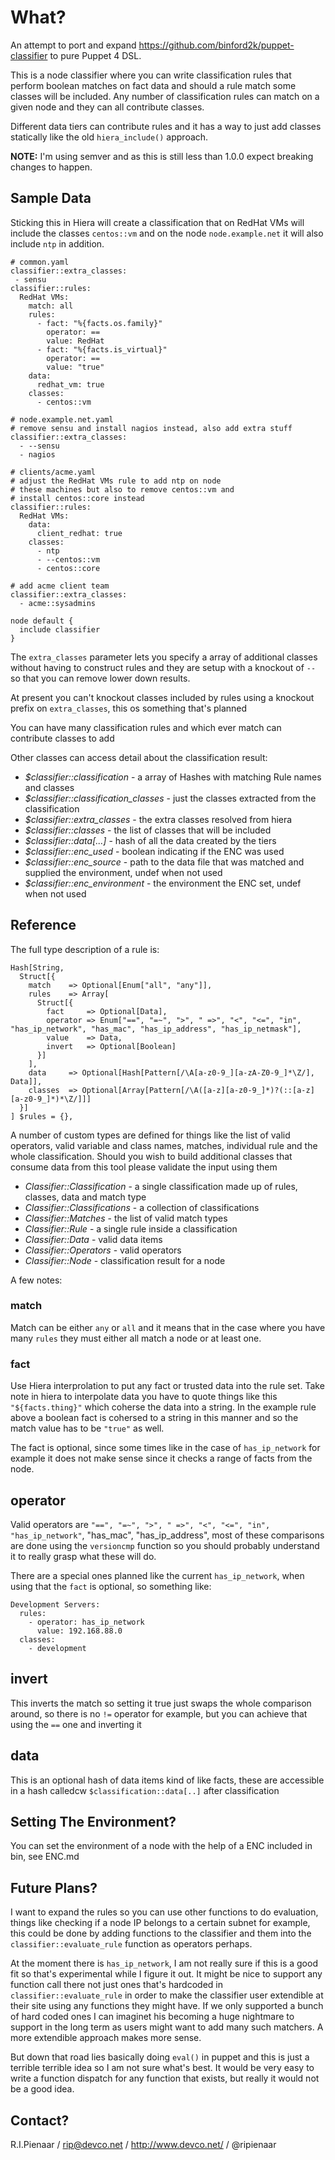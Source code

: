 What?
=====

An attempt to port and expand https://github.com/binford2k/puppet-classifier to pure Puppet 4 DSL.

This is a node classifier where you can write classification rules that perform boolean matches on
fact data and should a rule match some classes will be included.  Any number of classification
rules can match on a given node and they can all contribute classes.

Different data tiers can contribute rules and it has a way to just add classes statically like
the old `hiera_include()` approach.

**NOTE:** I'm using semver and as this is still less than 1.0.0 expect breaking changes to happen.

Sample Data
-----------

Sticking this in Hiera will create a classification that on RedHat VMs will include the classes `centos::vm` and on the node `node.example.net` it will also include `ntp` in addition.

```
# common.yaml
classifier::extra_classes:
 - sensu
classifier::rules:
  RedHat VMs:
    match: all
    rules:
      - fact: "%{facts.os.family}"
        operator: ==
        value: RedHat
      - fact: "%{facts.is_virtual}"
        operator: ==
        value: "true"
    data:
      redhat_vm: true
    classes:
      - centos::vm
```

```
# node.example.net.yaml
# remove sensu and install nagios instead, also add extra stuff
classifier::extra_classes:
  - --sensu
  - nagios
```

```
# clients/acme.yaml
# adjust the RedHat VMs rule to add ntp on node
# these machines but also to remove centos::vm and
# install centos::core instead
classifier::rules:
  RedHat VMs:
    data:
      client_redhat: true
    classes:
      - ntp
      - --centos::vm
      - centos::core

# add acme client team
classifier::extra_classes:
  - acme::sysadmins
```

```
node default {
  include classifier
}
```

The `extra_classes` parameter lets you specify a array of additional classes without having to construct
rules and they are setup with a knockout of `--` so that you can remove lower down results.

At present you can't knockout classes included by rules using a knockout prefix on `extra_classes`, this
os something that's planned

You can have many classification rules and which ever match can contribute classes to add

Other classes can access detail about the classification result:

  * *$classifier::classification* - a array of Hashes with matching Rule names and classes
  * *$classifier::classification_classes* - just the classes extracted from the classification
  * *$classifier::extra_classes* - the extra classes resolved from hiera
  * *$classifier::classes* - the list of classes that will be included
  * *$classifier::data[...]* - hash of all the data created by the tiers
  * *$classifier::enc_used* - boolean indicating if the ENC was used
  * *$classifier::enc_source* - path to the data file that was matched and supplied the environment, undef when not used
  * *$classifier::enc_environment* - the environment the ENC set, undef when not used

Reference
---------

The full type description of a rule is:

```
Hash[String,
  Struct[{
    match    => Optional[Enum["all", "any"]],
    rules    => Array[
      Struct[{
        fact     => Optional[Data],
        operator => Enum["==", "=~", ">", " =>", "<", "<=", "in", "has_ip_network", "has_mac", "has_ip_address", "has_ip_netmask"],
        value    => Data,
        invert   => Optional[Boolean]
      }]
    ],
    data     => Optional[Hash[Pattern[/\A[a-z0-9_][a-zA-Z0-9_]*\Z/], Data]],
    classes  => Optional[Array[Pattern[/\A([a-z][a-z0-9_]*)?(::[a-z][a-z0-9_]*)*\Z/]]]
  }]
] $rules = {},
```

A number of custom types are defined for things like the list of valid operators, valid
variable and class names, matches, individual rule and the whole classification.  Should
you wish to build additional classes that consume data from this tool please validate the
input using them

  * *Classifier::Classification* - a single classification made up of rules, classes, data and match type
  * *Classifier::Classifications* - a collection of classifications
  * *Classifier::Matches* - the list of valid match types
  * *Classifier::Rule* - a single rule inside a classification
  * *Classifier::Data* - valid data items
  * *Classifier::Operators* - valid operators
  * *Classifier::Node* - classification result for a node

A few notes:

### match
Match can be either `any` or `all` and it means that in the case where you have many `rules`
they must either all match a node or at least one.

### fact
Use Hiera interprolation to put any fact or trusted data into the rule set. Take note in hiera
to interpolate data you have to quote things like this `"${facts.thing}"` which coherse the data
into a string.  In the example rule above a boolean fact is cohersed to a string in this manner
and so the match value has to be `"true"` as well.

The fact is optional, since some times like in the case of `has_ip_network` for example it does
not make sense since it checks a range of facts from the node.

## operator
Valid operators are `"==", "=~", ">", " =>", "<", "<=", "in", "has_ip_network"`, "has_mac", "has_ip_address",
most of these comparisons are done using the `versioncmp` function so you should probably understand it
to really grasp what these will do.

There are a special ones planned like the current `has_ip_network`, when using that the `fact` is
optional, so something like:

```
Development Servers:
  rules:
    - operator: has_ip_network
      value: 192.168.88.0
  classes:
    - development
```

## invert
This inverts the match so setting it true just swaps the whole comparison around, so there is no
`!=` operator for example, but you can achieve that using the `==` one and inverting it

## data
This is an optional hash of data items kind of like facts, these are accessible in a hash calledcw
`$classification::data[..]` after classification


Setting The Environment?
------------------------

You can set the environment of a node with the help of a ENC included in bin, see ENC.md

Future Plans?
-------------

I want to expand the rules so you can use other functions to do evaluation, things like checking if
a node IP belongs to a certain subnet for example, this could be done by adding functions to the
classifier and them into the `classifier::evaluate_rule` function as operators perhaps.

At the moment there is `has_ip_network`, I am not really sure if this is a good fit so that's experimental
while I figure it out.  It might be nice to support any function call there not just ones that's hardcoded
in `classifier::evaluate_rule` in order to make the classifier user extendible at their site using any
functions they might have. If we only supported a bunch of hard coded ones I can imaginet his becoming a
huge nightmare to support in the long term as users might want to add many such matchers.  A more extendible
approach makes more sense.

But down that road lies basically doing `eval()` in puppet and this is just a terrible terrible idea
so I am not sure what's best.  It would be very easy to write a function dispatch for any function
that exists, but really it would not be a good idea.

Contact?
--------

R.I.Pienaar / rip@devco.net / http://www.devco.net/ / @ripienaar
